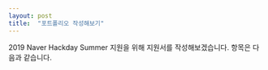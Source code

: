 ```yaml
---
layout: post
title:  "포트폴리오 작성해보기"
---
```


2019 Naver Hackday Summer 지원을 위해 지원서를 작성해보겠습니다.
항목은 다음과 같습니다.
